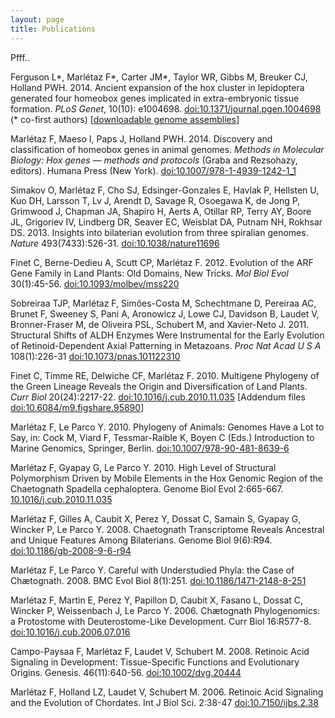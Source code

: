 ```yaml
---
layout: page
title: Publications
---
```


Pfff..

Ferguson L\*, Marlétaz F\*, Carter JM\*, Taylor WR, Gibbs M, Breuker CJ, Holland PWH. 2014. Ancient expansion of the hox cluster in lepidoptera generated four homeobox genes implicated in extra-embryonic tissue formation. *PLoS Genet*, 10(10): e1004698.  [doi:10.1371/journal.pgen.1004698](http://dx.doi.org/10.1371/journal.pgen.1004698)  (* co-first authors) [[downloadable genome assemblies](http://10.5287/bodleiandury.3)]

Marlétaz F, Maeso I, Paps J, Holland PWH. 2014. Discovery and classification of homeobox genes in animal genomes. *Methods in Molecular Biology: Hox genes — methods and protocols* (Graba and Rezsohazy, editors). Humana Press (New York). [doi:10.1007/978-1-4939-1242-1_1](http://dx.doi.org/10.1007/978-1-4939-1242-1_1)

Simakov O, Marlétaz F, Cho SJ, Edsinger-Gonzales E, Havlak P, Hellsten U, Kuo DH, Larsson T, Lv J, Arendt D, Savage R, Osoegawa K, de Jong P, Grimwood J, Chapman JA, Shapiro H, Aerts A, Otillar RP, Terry AY, Boore JL, Grigoriev IV, Lindberg DR, Seaver EC, Weisblat DA, Putnam NH, Rokhsar DS. 2013. Insights into bilaterian evolution from three spiralian genomes. *Nature* 493(7433):526-31. [doi:10.1038/nature11696](http://dx.doi.org/10.1038/nature11696/)

Finet C, Berne-Dedieu A, Scutt CP, Marlétaz F. 2012. Evolution of the ARF Gene Family in Land Plants: Old Domains, New Tricks. *Mol Biol Evol* 30(1):45-56. [doi:10.1093/molbev/mss220](http://dx.doi.org/10.1093/molbev/mss220)

Sobreiraa TJP, Marlétaz F, Simões-Costa M, Schechtmane D, Pereiraa AC, Brunet F, Sweeney S, Pani A, Aronowicz J, Lowe CJ,  Davidson B, Laudet V, Bronner-Fraser M, de Oliveira PSL, Schubert M, and Xavier-Neto J. 2011. Structural Shifts of ALDH Enzymes Were Instrumental for the Early Evolution of Retinoid-Dependent Axial Patterning in Metazoans. *Proc Nat Acad U S A* 108(1):226-31  [doi:10.1073/pnas.101122310](http://dx.doi.org/10.1073/pnas.1011223108)

Finet C, Timme RE, Delwiche CF, Marlétaz F. 2010. Multigene Phylogeny of the Green Lineage Reveals the Origin and Diversification of Land Plants. *Curr Biol* 20(24):2217-22. [doi:10.1016/j.cub.2010.11.035](http://dx.doi.org/10.1016/j.cub.2010.11.035) [Addendum files [doi:10.6084/m9.figshare.95890](http://dx.doi.org/10.6084/m9.figshare.95890)]


Marlétaz F, Le Parco Y. 2010. Phylogeny of Animals: Genomes Have a Lot to Say, in: Cock M, Viard F, Tessmar-Raible K, Boyen C (Eds.) Introduction to Marine Genomics, Springer, Berlin. [doi:10.1007/978-90-481-8639-6](http://dx.doi.org/10.1007/978-90-481-8639-6)

Marlétaz F, Gyapay G, Le Parco Y. 2010. High Level of Structural Polymorphism Driven by Mobile Elements in the Hox Genomic Region of the Chaetognath Spadella cephaloptera. Genome Biol Evol 2:665-667. [10.1016/j.cub.2010.11.035](http://dx.doi.org/10.1016/j.cub.2010.11.035)

Marlétaz F, Gilles A, Caubit X, Perez Y, Dossat C, Samain S, Gyapay G, Wincker P, Le Parco Y. 2008. Chaetognath Transcriptome Reveals Ancestral and Unique Features Among Bilaterians. Genome Biol  9(6):R94. [doi:10.1186/gb-2008-9-6-r94](http://dx.doi.org/10.1186/gb-2008-9-6-r94)

Marlétaz F, Le Parco Y. Careful with Understudied Phyla: the Case of Chætognath. 2008. BMC Evol Biol 8(1):251.  [doi:10.1186/1471-2148-8-251](http://dx.doi.org/10.1186/1471-2148-8-251)

Marlétaz F, Martin E, Perez Y, Papillon D, Caubit X, Fasano L, Dossat C, Wincker P, Weissenbach J, Le Parco Y. 2006. Chætognath Phylogenomics: a Protostome with Deuterostome-Like Development.  Curr Biol 16:R577-8. [doi:10.1016/j.cub.2006.07.016](http://dx.doi.org/10.1016/j.cub.2006.07.016)

Campo-Paysaa F, Marlétaz F, Laudet V, Schubert M. 2008. Retinoic Acid Signaling in Development: Tissue-Specific Functions and Evolutionary Origins. Genesis. 46(11):640-56. [doi:10.1002/dvg.20444](http://dx.doi.org/10.1002/dvg.20444)

Marlétaz F, Holland LZ, Laudet V, Schubert M. 2006. Retinoic Acid Signaling and the Evolution of Chordates. Int J Biol Sci. 2:38-47 [doi:10.7150/ijbs.2.38](http://dx.doi.org/10.7150/ijbs.2.38)